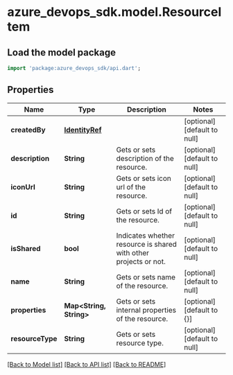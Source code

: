 # azure_devops_sdk.model.ResourceItem

## Load the model package
```dart
import 'package:azure_devops_sdk/api.dart';
```

## Properties
Name | Type | Description | Notes
------------ | ------------- | ------------- | -------------
**createdBy** | [**IdentityRef**](IdentityRef.md) |  | [optional] [default to null]
**description** | **String** | Gets or sets description of the resource. | [optional] [default to null]
**iconUrl** | **String** | Gets or sets icon url of the resource. | [optional] [default to null]
**id** | **String** | Gets or sets Id of the resource. | [optional] [default to null]
**isShared** | **bool** | Indicates whether resource is shared with other projects or not. | [optional] [default to null]
**name** | **String** | Gets or sets name of the resource. | [optional] [default to null]
**properties** | **Map&lt;String, String&gt;** | Gets or sets internal properties of the resource. | [optional] [default to {}]
**resourceType** | **String** | Gets or sets resource type. | [optional] [default to null]

[[Back to Model list]](../README.md#documentation-for-models) [[Back to API list]](../README.md#documentation-for-api-endpoints) [[Back to README]](../README.md)



